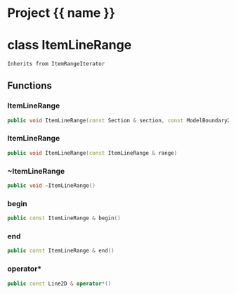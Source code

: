 <script setup>
import {useRoute} from 'vitepress'
const {path} = useRoute()
const tokens = path.split('/')
const words = tokens[2].split('-');
for (let i = 0; i < words.length; i++) {
    words[i] = words[i].charAt(0).toUpperCase() + words[i].slice(1);
    words[i] = words[i].replace('geode', 'Geode')
}
const name = words.join('-');
</script>
# Project {{ name }}

# class ItemLineRange


```cpp
Inherits from ItemRangeIterator
```



## Functions

### ItemLineRange

```cpp
public void ItemLineRange(const Section & section, const ModelBoundary2D & boundary)
```


### ItemLineRange

```cpp
public void ItemLineRange(const ItemLineRange & range)
```


### ~ItemLineRange

```cpp
public void ~ItemLineRange()
```


### begin

```cpp
public const ItemLineRange & begin()
```


### end

```cpp
public const ItemLineRange & end()
```


### operator*

```cpp
public const Line2D & operator*()
```




